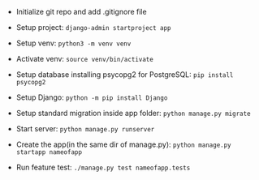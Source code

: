 - Initialize git repo and add .gitignore file

- Setup project:
    `django-admin startproject app`
        
- Setup venv:
    `python3 -m venv venv`
    
- Activate venv:
    `source venv/bin/activate`
    
- Setup database installing psycopg2 for PostgreSQL:
    `pip install psycopg2`
    
- Setup Django:
    `python -m pip install Django`
    
- Setup standard migration inside app folder:
    `python manage.py migrate`
    
- Start server:
    `python manage.py runserver`
    
- Create the app(in the same dir of manage.py):
    `python manage.py startapp nameofapp`
    
- Run feature test:
    `./manage.py test nameofapp.tests`